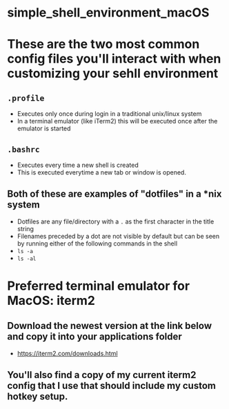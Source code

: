 # simple_shell_environment_macOS

# These are the two most common config files you'll interact with when customizing your sehll environment

## ``.profile``
- Executes only once during login in a traditional unix/linux system
- In a terminal emulator (like iTerm2) this will be executed once after the emulator is started

## ``.bashrc``
- Executes every time a new shell is created
- This is executed everytime a new tab or window is opened.

## Both of these are examples of "dotfiles" in a *nix system
- Dotfiles are any file/directory with a ``.`` as the first character in the title string
- Filenames preceded by a dot are not visible by default but can be seen by running either of the following commands in the shell
- ``ls -a``
- ``ls -al``

# Preferred terminal emulator for MacOS: iterm2
## Download the newest version at the link below and copy it into your applications folder 
- https://iterm2.com/downloads.html
## You'll also find a copy of my current iterm2 config that I use that should include my custom hotkey setup.
